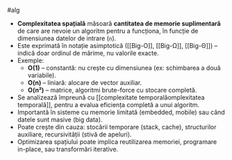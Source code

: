 #alg 

- **Complexitatea spațială** măsoară **cantitatea de memorie suplimentară** de care are nevoie un algoritm pentru a funcționa, în funcție de dimensiunea datelor de intrare (`n`).
- Este exprimată în notație asimptotică ([[Big-O]], [[Big-Ω]], [[Big-Θ]]) – indică doar ordinul de mărime, nu valorile exacte.
- Exemple:
  - **O(1)** – constantă: nu crește cu dimensiunea (ex: schimbarea a două variabile).
  - **O(n)** – liniară: alocare de vector auxiliar.
  - **O(n²)** – matrice, algoritmi brute-force cu stocare completă.
- Se analizează împreună cu [[complexitate temporalăomplexitatea temporală]], pentru a evalua eficiența completă a unui algoritm.
- Importantă în sisteme cu memorie limitată (embedded, mobile) sau când datele sunt masive (big data).
- Poate crește din cauza: stocării temporare (stack, cache), structurilor auxiliare, recursivității (stivă de apeluri).
- Optimizarea spațiului poate implica reutilizarea memoriei, programare in-place, sau transformări iterative.
